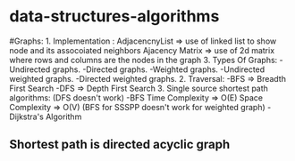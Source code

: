 # data-structures-algorithms
#Graphs:
    1. Implementation :
        AdjacencnyList => use of linked list to show node and its assocoiated neighbors
        Ajacency Matrix => use of 2d matrix where rows and columns are the nodes in the graph
    3. Types Of Graphs:
        -Undirected graphs.
        -Directed graphs.
        -Weighted graphs.
        -Undirected weighted graphs.
        -Directed weighted graphs.
    2. Traversal:
        -BFS => Breadth First Search
        -DFS => Depth First Search
    3. Single source shortest path algorithms: (DFS doesn't work)
        -BFS  Time Complexity => O(E) Space Complexity => O(V) (BFS for SSSPP doesn't work for weighted graph)
        -Dijkstra's Algorithm

## Shortest path is directed acyclic graph

